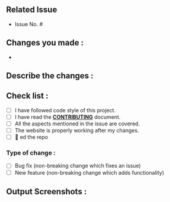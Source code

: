 ## Related Issue
- Issue No. #

## Changes you made :
- 

## Describe the changes :
<!-- Additional information regarding your changes -->

<!--- Why is this change required? What problem does it solve? -->


## Check list :
<!-- Put `x` in the box whichever option is applicable to you -->
- [ ] I have followed code style of this project.
- [ ] I have read the [**CONTRIBUTING**](https://github.com/1tsak/OSC-Bot/blob/master/CONTRIBUTING.md) document.
- [ ] All the aspects mentioned in the issue are covered.
- [ ] The website is properly working after my changes.
- [ ] 🌟 ed the repo

### Type of change :
<!--- What types of changes does your code introduce? Put an `x` in all the boxes that apply: -->
- [ ] Bug fix (non-breaking change which fixes an issue)
- [ ] New feature (non-breaking change which adds functionality)

## Output Screenshots :

<!-- Put the screenshot of the section(s) you have changed -->
